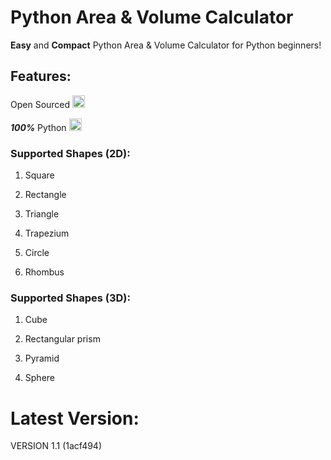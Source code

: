 # Python Area & Volume Calculator
**Easy** and **Compact** Python Area & Volume Calculator for Python beginners!

## Features:
Open Sourced <img src="https://image.flaticon.com/icons/png/512/732/732090.png" width="20px">

_**100%**_ Python <img src="https://upload.wikimedia.org/wikipedia/commons/thumb/c/c3/Python-logo-notext.svg/1200px-Python-logo-notext.svg.png" width="20px">

### Supported Shapes (2D):

1. Square

2. Rectangle

3. Triangle

4. Trapezium

5. Circle

6. Rhombus

### Supported Shapes (3D):

1. Cube

2. Rectangular prism

3. Pyramid

4. Sphere

# Latest Version:
VERSION 1.1 (1acf494)
